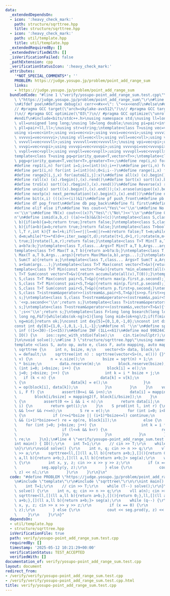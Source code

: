 ```yaml
---
data:
  _extendedDependsOn:
  - icon: ':heavy_check_mark:'
    path: structure/sqrttree.hpp
    title: structure/sqrttree.hpp
  - icon: ':heavy_check_mark:'
    path: util/template.hpp
    title: util/template.hpp
  _extendedRequiredBy: []
  _extendedVerifiedWith: []
  _isVerificationFailed: false
  _pathExtension: cpp
  _verificationStatusIcon: ':heavy_check_mark:'
  attributes:
    '*NOT_SPECIAL_COMMENTS*': ''
    PROBLEM: https://judge.yosupo.jp/problem/point_add_range_sum
    links:
    - https://judge.yosupo.jp/problem/point_add_range_sum
  bundledCode: "#line 1 \"verify/yosupo-point_add_range_sum.test.cpp\"\n#define PROBLEM\
    \ \"https://judge.yosupo.jp/problem/point_add_range_sum\"\r\n#line 2 \"util/template.hpp\"\
    \n#ifdef poe\n#define debug(x) cerr<<#x<<\": \"<<x<<endl\n#else\n#define debug(x)\n\
    // #pragma GCC target(\"arch=skylake-avx512\")\n// #pragma GCC target(\"avx2\"\
    )\n// #pragma GCC optimize(\"O3\")\n// #pragma GCC optimize(\"unroll-loops\")\n\
    #endif\n#include<bits/stdc++.h>\nusing namespace std;\nusing ll=long long;\nusing\
    \ ull=unsigned long long;\nusing ld=long double;\nusing pi=pair<int,int>;\nusing\
    \ pll=pair<ll,ll>;\nusing str=string;\ntemplate<class T>using vec=vector<T>;\n\
    using vi=vec<int>;using vvi=vec<vi>;using vvvi=vec<vvi>;using vvvvi=vec<vvvi>;using\
    \ vvvvvi=vec<vvvvi>;\nusing vll=vec<ll>;using vvll=vec<vll>;using vvvll=vec<vvll>;using\
    \ vvvvll=vec<vvvll>;using vvvvvll=vec<vvvvll>;\nusing vpi=vec<pi>;using vvpi=vec<vpi>;using\
    \ vvvpi=vec<vvpi>;using vvvvpi=vec<vvvpi>;using vvvvvpi=vec<vvvvpi>;\nusing vpll=vec<pll>;using\
    \ vvpll=vec<vpll>;using vvvpll=vec<vvpll>;using vvvvpll=vec<vvvpll>;using vvvvvpll=vec<vvvvpll>;\n\
    template<class T>using pq=priority_queue<T,vector<T>>;\ntemplate<class T>using\
    \ pqg=priority_queue<T,vector<T>,greater<T>>;\n#define rep(i,n) for(int i=0;i<(int)(n);i++)\n\
    #define rep1(i,n) for(int i=1;i<=(int)(n);i++)\n#define per(i,n) for(int i=(int)(n)-1;0<=i;i--)\n\
    #define per1(i,n) for(int i=(int)(n);0<i;i--)\n#define range(i,x) for(auto&i:x)\n\
    #define range2(i,j,x) for(auto&[i,j]:x)\n#define all(x) (x).begin(),(x).end()\n\
    #define rall(x) (x).rbegin(),(x).rend()\n#define Sort(x) sort((x).begin(),(x).end())\n\
    #define troS(x) sort((x).rbegin(),(x).rend())\n#define Reverse(x) reverse((x).begin(),(x).end())\n\
    #define uniq(x) sort((x).begin(),(x).end());(x).erase(unique((x).begin(),(x).end()),(x).end())\n\
    #define nextp(x) next_permutation((x).begin(),(x).end())\n#define nextc(x,k) next_combination((x).begin(),(x).end(),k)\n\
    #define bit(x,i) (((x)>>(i))&1)\n#define pf push_front\n#define pb push_back\n\
    #define df pop_front\n#define db pop_back\n#define fi first\n#define se second\n\
    #define elif else if\n#define Yes cout<<\"Yes\"<<'\\n'\n#define No cout<<\"No\"\
    <<'\\n'\n#define YN(x) cout<<((x)?\"Yes\":\"No\")<<'\\n'\n#define O(x) cout<<(x)<<'\\\
    n'\n#define ismid(a,b,c) ((a)<=(b)&&(b)<(c))\ntemplate<class S,class T>bool chmin(S&a,T\
    \ b){if(a>b){a=b;return true;}return false;}\ntemplate<class S,class T>bool chmax(S&a,T\
    \ b){if(a<b){a=b;return true;}return false;}\ntemplate<class T>bool next_combination(T\
    \ l,T r,int k){T m=l+k;if(l==r||l==m||r==m)return false;T t=m;while(l!=t){t--;if(*t<*(r-1)){T\
    \ d=m;while(*t>=*d)d++;iter_swap(t,d);rotate(t+1,d+1,r);rotate(m,m+(r-d)-1,r);return\
    \ true;}}rotate(l,m,r);return false;}\ntemplate<class T>T Min(T a,T b){return\
    \ a<b?a:b;}\ntemplate<class T,class...Args>T Min(T a,T b,Args...args){return Min(Min(a,b),args...);}\n\
    template<class T>T Max(T a,T b){return a>b?a:b;}\ntemplate<class T,class...Args>T\
    \ Max(T a,T b,Args...args){return Max(Max(a,b),args...);}\ntemplate<class T>T\
    \ Sum(T a){return a;}\ntemplate<class T,class... Args>T Sum(T a,Args... args){return\
    \ a+Sum(args...);}\ntemplate<class T>T Max(const vector<T>&v){return *max_element(all(v));}\n\
    template<class T>T Min(const vector<T>&v){return *min_element(all(v));}\ntemplate<class\
    \ T>T Sum(const vector<T>&v){return accumulate(all(v),T(0));}\ntemplate<class\
    \ S,class T>T Max(const pair<S,T>&p){return max(p.first,p.second);}\ntemplate<class\
    \ S,class T>T Min(const pair<S,T>&p){return min(p.first,p.second);}\ntemplate<class\
    \ S,class T>T Sum(const pair<S,T>&p){return p.first+p.second;}\ntemplate<class\
    \ S,class T>istream&operator>>(istream&s,pair<S,T>&p){s>>p.first>>p.second;return\
    \ s;}\ntemplate<class S,class T>ostream&operator<<(ostream&s,pair<S,T>&p){s<<p.first<<'\
    \ '<<p.second<<'\\n';return s;}\ntemplate<class T>istream&operator>>(istream&s,vector<T>&v){for(auto&i:v)s>>i;return\
    \ s;}\ntemplate<class T>ostream&operator<<(ostream&s,vector<T>&v){for(auto&i:v)s<<i<<'\
    \ ';s<<'\\n';return s;}\ntemplate<class F>long long bsearch(long long ok,long\
    \ long ng,F&f){while(abs(ok-ng)>1){long long mid=(ok+ng)/2;if(f(mid))ok=mid;else\
    \ ng=mid;}return ok;}\nconst int dxy[5]={0,1,0,-1,0};\nconst int dx[8]={0,1,0,-1,1,1,-1,-1};\n\
    const int dy[8]={1,0,-1,0,1,-1,1,-1};\n#define nl '\\n'\n#define sp ' '\n#define\
    \ inf ((1<<30)-(1<<15))\n#define INF (1LL<<61)\n#define mod 998244353\n\nvoid\
    \ IO() {\n    ios::sync_with_stdio(false);\n    cin.tie(nullptr);\n    cout<<fixed<<setprecision(30);\n\
    }\n\nvoid solve();\n#line 3 \"structure/sqrttree.hpp\"\nusing namespace std;\n\
    template <class S, auto op, auto e, class F, auto mapping, auto mapping2>\nstruct\
    \ sqrttree {\n    int n, bsize, m;\n    vector<S> data, block;\n    sqrttree()\
    \ = default;\n    sqrttree(int n) : sqrttree(vector<S>(n, e())) {}\n    sqrttree(vector<S>\
    \ v) {\n        n = v.size();\n        bsize = sqrt(n) + 1;\n        m = bsize\
    \ * bsize;\n        data.reserve(m);\n        block.reserve(bsize);\n        for\
    \ (int i=0; i<bsize; i++) {\n            block[i] = e();\n            for (int\
    \ j=0; j<bsize; j++) {\n                int k = i * bsize + j;\n             \
    \   if (k < n) {\n                    data[k] = v[k];\n                } else\
    \ {\n                    data[k] = e();\n                }\n                block[i]\
    \ = op(block[i], data[k]);\n            }\n        }\n    }\n    void apply(int\
    \ i, F f) {\n        assert(0<=i && i<n);\n        data[i] = mapping(f, data[i]);\n\
    \        block[i/bsize] = mapping2(f, block[i/bsize]);\n    }\n    S get(int i)\
    \ {\n        assert(0 <= i && i < n);\n        return data[i];\n    }\n    S operator[](int\
    \ i) {\n        return get(i);\n    }\n    S prod(int l, int r) {\n        assert(0<=l\
    \ && l<=r && r<=n);\n        S re = e();\n        for (int i=0; i<bsize; i++)\
    \ {\n            if (r<=i*bsize || (i+1)*bsize<=l) continue;\n            if (l<=i*bsize\
    \ && (i+1)*bsize<=r) re = op(re, block[i]);\n            else {\n            \
    \    for (int j=0; j<bsize; j++) {\n                    int k = i * bsize + j;\n\
    \                    if (l<=k && k<r) {\n                        re = op(re, data[k]);\n\
    \                    }\n                }\n            }\n        }\n        return\
    \ re;\n    }\n};\n#line 4 \"verify/yosupo-point_add_range_sum.test.cpp\"\n\r\n\
    int main() { IO();\r\n    int T=1;\r\n    // cin >> T;\r\n    while (T--) solve();\r\
    \n}\r\n\r\nvoid solve() {\r\n    int n, q; cin >> n >> q;\r\n    vll a(n); cin\
    \ >> a;\r\n    sqrttree<ll,[](ll a,ll b){return a+b;},[](){return 0;},ll,[](ll\
    \ a,ll b){return a+b;},[](ll a,ll b){return a+b;}> seg(a);\r\n    while (q--)\
    \ {\r\n        int x, y, z; cin >> x >> y >> z;\r\n        if (x == 0) {\r\n \
    \           seg.apply(y, z);\r\n        } else {\r\n            cout << seg.prod(y,\
    \ z) << nl;\r\n        }\r\n    }\r\n}\n"
  code: "#define PROBLEM \"https://judge.yosupo.jp/problem/point_add_range_sum\"\r\
    \n#include \"template\"\r\n#include \"sqrttree\"\r\n\r\nint main() { IO();\r\n\
    \    int T=1;\r\n    // cin >> T;\r\n    while (T--) solve();\r\n}\r\n\r\nvoid\
    \ solve() {\r\n    int n, q; cin >> n >> q;\r\n    vll a(n); cin >> a;\r\n   \
    \ sqrttree<ll,[](ll a,ll b){return a+b;},[](){return 0;},ll,[](ll a,ll b){return\
    \ a+b;},[](ll a,ll b){return a+b;}> seg(a);\r\n    while (q--) {\r\n        int\
    \ x, y, z; cin >> x >> y >> z;\r\n        if (x == 0) {\r\n            seg.apply(y,\
    \ z);\r\n        } else {\r\n            cout << seg.prod(y, z) << nl;\r\n   \
    \     }\r\n    }\r\n}"
  dependsOn:
  - util/template.hpp
  - structure/sqrttree.hpp
  isVerificationFile: true
  path: verify/yosupo-point_add_range_sum.test.cpp
  requiredBy: []
  timestamp: '2025-05-12 10:21:29+00:00'
  verificationStatus: TEST_ACCEPTED
  verifiedWith: []
documentation_of: verify/yosupo-point_add_range_sum.test.cpp
layout: document
redirect_from:
- /verify/verify/yosupo-point_add_range_sum.test.cpp
- /verify/verify/yosupo-point_add_range_sum.test.cpp.html
title: verify/yosupo-point_add_range_sum.test.cpp
---
```

